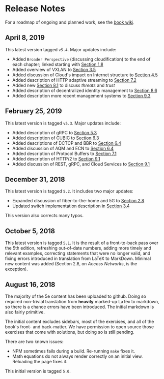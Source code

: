 # Release Notes

For a roadmap of ongoing and planned work, see the
[book wiki](https://github.com/SystemsApproach/book/wiki).

## April 8, 2019

This latest version tagged `v5.4`. Major updates include:

* Added `Broader Perspective` (discussing cloudification) to the end
of each chapter; linked starting with
[Section 1.8](https://github.com/SystemsApproach/book/blob/master/trend.md)
* Added overview of VXLAN to
[Section 3.5](https://github.com/SystemsApproach/internetworking/blob/master/trend.md)
* Added discussion of Cloud's impact on Internet structure to
[Section 4.5](https://github.com/SystemsApproach/scaling/blob/master/trend.md)
* Added description of HTTP adaptive streaming to
[Section 7.2](https://github.com/SystemsApproach/data/blob/master/multimedia.md)
* Added new
[Section 8.1](https://github.com/SystemsApproach/security/blob/master/trust.md)
to discuss *threats* and *trust*
* Added description of decentralized identity management to
[Section 8.6](https://github.com/SystemsApproach/security/blob/master/trend.md)
* Added description more recent management systems to [Section 9.3](https://github.com/SystemsApproach/applications/blob/master/infrastructure.md)
  
## February 25, 2019

This latest version is tagged `v5.3`. Major updates include:

* Added description of gRPC to [Section 5.3](https://github.com/SystemsApproach/e2e/blob/master/rpc.md)
* Added description of CUBIC to [Section 6.3](https://github.com/SystemsApproach/congestion/blob/master/tcpcc.md)
* Added descriptions of DCTCP and BBR to [Section 6.4](https://github.com/SystemsApproach/congestion/blob/master/avoidance.md)
* Added discussion of AQM and ECN to [Section 6.4](https://github.com/SystemsApproach/congestion/blob/master/avoidance.md)
* Added description of Protocol Buffers to [Section 7.1](https://github.com/SystemsApproach/data/blob/master/presentation.md)
* Added description of HTTP/2 to [Section 9.1](https://github.com/SystemsApproach/applications/blob/master/traditional.md)
 * Added discussion of REST, gRPC, and Cloud Services to [Section 9.1](https://github.com/SystemsApproach/applications/blob/master/traditional.md)

## December 31, 2018

This latest version is tagged `5.2`. It includes two major updates:

* Expanded discussion of fiber-to-the-home and 5G to [Section 2.8](https://github.com/SystemsApproach/direct/blob/master/access.md)
* Updated switch implementation description in [Section 3.4](https://github.com/SystemsApproach/internetworking/blob/master/impl.md)

This version also corrects many typos.

## October 5, 2018 

This latest version is tagged `5.1`. It is the result of a
front-to-back pass over the 5th edition, refreshing out-of-date
numbers, adding more timely and relevant examples, correcting
statements that were no longer valid, and fixing errors introduced
in translation from LaTeX to MarkDown. Minimal new content was
added (Section 2.8, on *Access Networks*, is the exception).

## August 16, 2018

The majority of the 5e content has been uploaded to github. Doing
so required non-trivial translation from **heavily** marked-up LaTex
to markdown, so there is a chance errors have been introduced. The
initial markdown is also fairly primitive.

The initial content excludes sidebars, most of the exercises, and all
of the book's front- and back-matter. We have permission to open
source those exercises that come with solutions, but doing so is still
pending.

There are two known issues:

* NPM sometimes fails during a build. Re-running `make` fixes it. 
* Math equations do not always render correctly on an initial view.
  Reloading the page fixes it. 

This initial version is tagged `5.0`.


